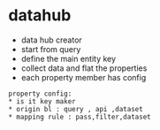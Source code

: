 # datahub
-  data hub creator
- start from query
- define the main entity key 
- collect data and flat the properties
- each property member has config 
```
property config:
* is it key maker
* origin bl : query , api ,dataset
* mapping rule : pass,filter,dataset 
```
